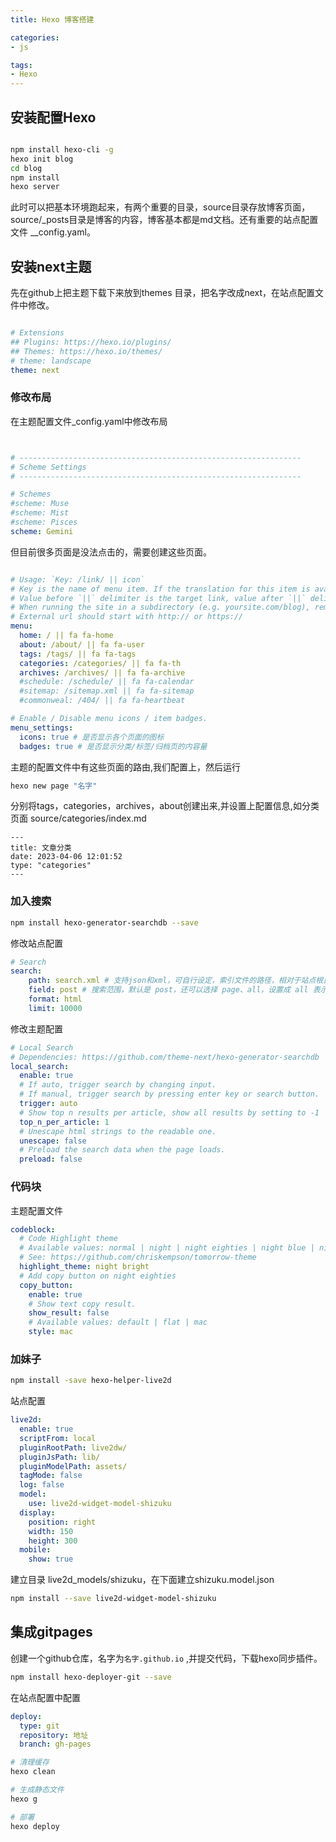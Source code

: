 ```yaml
---
title: Hexo 博客搭建

categories: 
- js

tags:
- Hexo
---
```


## 安装配置Hexo


``` bash

npm install hexo-cli -g
hexo init blog
cd blog
npm install
hexo server

```

此时可以把基本环境跑起来，有两个重要的目录，source目录存放博客页面，source/_posts目录是博客的内容，博客基本都是md文档。还有重要的站点配置文件 __config.yaml。


## 安装next主题

先在github上把主题下载下来放到themes 目录，把名字改成next，在站点配置文件中修改。

``` yaml

# Extensions
## Plugins: https://hexo.io/plugins/
## Themes: https://hexo.io/themes/
# theme: landscape
theme: next

```

### 修改布局

在主题配置文件_config.yaml中修改布局

``` yaml


# ---------------------------------------------------------------
# Scheme Settings
# ---------------------------------------------------------------

# Schemes
#scheme: Muse
#scheme: Mist
#scheme: Pisces
scheme: Gemini

```


但目前很多页面是没法点击的，需要创建这些页面。

``` yaml 

# Usage: `Key: /link/ || icon`
# Key is the name of menu item. If the translation for this item is available, the translated text will be loaded, otherwise the Key name will be used. Key is case-senstive.
# Value before `||` delimiter is the target link, value after `||` delimiter is the name of Font Awesome icon.
# When running the site in a subdirectory (e.g. yoursite.com/blog), remove the leading slash from link value (/archives -> archives).
# External url should start with http:// or https://
menu:
  home: / || fa fa-home
  about: /about/ || fa fa-user
  tags: /tags/ || fa fa-tags
  categories: /categories/ || fa fa-th
  archives: /archives/ || fa fa-archive
  #schedule: /schedule/ || fa fa-calendar
  #sitemap: /sitemap.xml || fa fa-sitemap
  #commonweal: /404/ || fa fa-heartbeat

# Enable / Disable menu icons / item badges.
menu_settings:
  icons: true # 是否显示各个页面的图标
  badges: true # 是否显示分类/标签/归档页的内容量

```


主题的配置文件中有这些页面的路由,我们配置上，然后运行

```bash
hexo new page "名字"
```
分别将tags，categories，archives，about创建出来,并设置上配置信息,如分类页面 source/categories/index.md

``` 
---
title: 文章分类
date: 2023-04-06 12:01:52
type: "categories"
---

```


### 加入搜索

```bash
npm install hexo-generator-searchdb --save
```
修改站点配置
``` yaml
# Search
search:
    path: search.xml # 支持json和xml，可自行设定，索引文件的路径，相对于站点根目录
    field: post # 搜索范围，默认是 post，还可以选择 page、all，设置成 all 表示搜索所有页面
    format: html
    limit: 10000 
```

修改主题配置

```yaml
# Local Search
# Dependencies: https://github.com/theme-next/hexo-generator-searchdb
local_search:
  enable: true
  # If auto, trigger search by changing input.
  # If manual, trigger search by pressing enter key or search button.
  trigger: auto
  # Show top n results per article, show all results by setting to -1
  top_n_per_article: 1
  # Unescape html strings to the readable one.
  unescape: false
  # Preload the search data when the page loads.
  preload: false
```


### 代码块

主题配置文件

```yaml
codeblock:
  # Code Highlight theme
  # Available values: normal | night | night eighties | night blue | night bright | solarized | solarized dark | galactic
  # See: https://github.com/chriskempson/tomorrow-theme
  highlight_theme: night bright
  # Add copy button on night eighties
  copy_button:
    enable: true
    # Show text copy result.
    show_result: false
    # Available values: default | flat | mac
    style: mac 

```


### 加妹子

```bash
npm install -save hexo-helper-live2d
```

站点配置

``` yaml 
live2d:
  enable: true
  scriptFrom: local
  pluginRootPath: live2dw/
  pluginJsPath: lib/
  pluginModelPath: assets/
  tagMode: false
  log: false
  model:
    use: live2d-widget-model-shizuku
  display:
    position: right
    width: 150
    height: 300
  mobile:
    show: true
```

建立目录 live2d_models/shizuku，在下面建立shizuku.model.json

``` bash 
npm install --save live2d-widget-model-shizuku
```

## 集成gitpages

创建一个github仓库，名字为`名字.github.io` ,并提交代码，下载hexo同步插件。

```bash
npm install hexo-deployer-git --save
```

在站点配置中配置

```yaml
deploy:
  type: git
  repository: 地址
  branch: gh-pages
```


```bash
# 清理缓存
hexo clean

# 生成静态文件
hexo g  

# 部署
hexo deploy
```